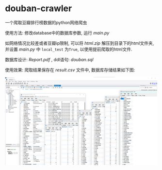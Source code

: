 # douban-crawler
 一个爬取豆瓣排行榜数据的python网络爬虫

使用方法: 修改database中的数据库参数, 运行 $main.py$  

如网络情况比较差或者豆瓣ip限制, 可以将 $html.zip$ 解压到目录下的html文件夹, 并设置 $main.py$ 中 `local_test` 为`True`, 以使用提前爬取的html文件. 

数据库设计: $Report.pdf$ , ddl语句: $douban.sql$

使用效果: 爬取结果保存在 $result.csv$ 文件中, 数据库存储结果如下图:  

![数据存储结果](./db.png)